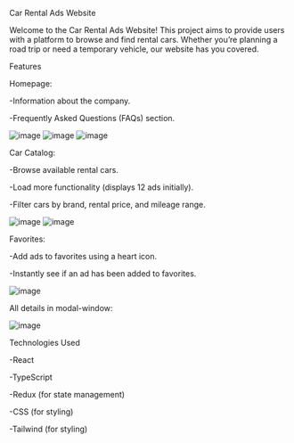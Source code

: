 Car Rental Ads Website

Welcome to the Car Rental Ads Website! This project aims to provide users with a platform to browse and find rental cars. Whether you’re planning a road trip or need a temporary vehicle, our website has you covered.

Features

Homepage:

-Information about the company.

-Frequently Asked Questions (FAQs) section.

![image](https://github.com/user-attachments/assets/80200565-ee2d-4cdb-84d1-57e1813f9710)
![image](https://github.com/user-attachments/assets/8723f225-bf70-463e-aa5b-90b40f5972fd)
![image](https://github.com/user-attachments/assets/f4c0507a-7ccc-4158-bcfe-2b51315b4eea)

Car Catalog:

-Browse available rental cars.

-Load more functionality (displays 12 ads initially).

-Filter cars by brand, rental price, and mileage range.

![image](https://github.com/user-attachments/assets/c20837ca-e2a6-4817-9388-b0e1a9610b1a)
![image](https://github.com/user-attachments/assets/652c6b51-7954-4aec-8963-61f6d09fd9c3)

Favorites:

-Add ads to favorites using a heart icon.

-Instantly see if an ad has been added to favorites.

![image](https://github.com/user-attachments/assets/7eeea661-18df-4921-945c-76d41060bd7b)

All details in modal-window:

![image](https://github.com/user-attachments/assets/8e0609b4-53c2-458d-9be7-2e150bccdf8b)

Technologies Used

-React

-TypeScript

-Redux (for state management)

-CSS (for styling)

-Tailwind (for styling)

